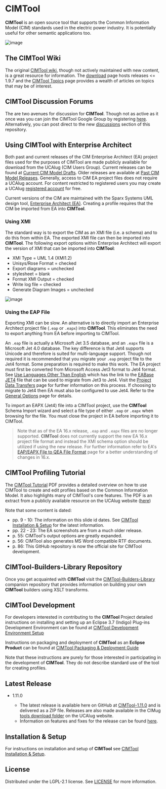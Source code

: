 # CIMTool

**CIMTool** is an open source tool that supports the Common Information Model (CIM) standards used in the electric power industry.  It is potentially useful for other semantic applications too.

![image](https://user-images.githubusercontent.com/63370413/186975970-e0afe4f1-1b09-4d61-b060-577b255db027.png)

## The CIMTool Wiki

  The original [CIMTool wiki](https://wiki.cimtool.org/), though not actively maintained with new content, is a great resource for information. The [download](https://wiki.cimtool.org/Download.html) page hosts releases <= 1.9.7 and the [CIMTool Topics](https://wiki.cimtool.org/CIMTool_Topics.html) page provides a wealth of articles on topics that may be of interest.

## CIMTool Discussion Forums

  The are two avenues for discussion for **CIMTool**.  Though not as active as it once was you can join the CIMTool Google Group by registering [here](https://groups.google.com/g/cimtool). Alternatively, you can post direct to the new [discussions](https://github.com/CIMug-org/CIMTool/discussions) section of this repository.
  
## Using CIMTool with Enterprise Architect

Both past and current releases of the CIM Enterprise Architect (EA) project files used for the purposes of CIMTool are made publicly available for download from the UCAIug (CIM Users Group).  Current releases can be found at [Current CIM Model Drafts](https://cimug.ucaiug.org/CIM%20Model%20Releases/Forms/AllItems.aspx).  Older releases are available at [Past CIM Model Releases](https://cimug.ucaiug.org/CIM%20Releases/Forms/AllItems.aspx).  Generally, access to CIM EA project files does not require a UCAIug account. For content restricted to registered users you may create a UCAIug [registered account](https://cimug.ucaiug.org/pages/Join.aspx) for free.

Current versions of the CIM are maintained with the Sparx Systems UML design tool, [Enterprise Architect (EA)](https://sparxsystems.com/). Creating a profile requires that the CIM be imported from EA into **CIMTool**. 

### Using XMI

The standard way is to export the CIM as an XMI file (i.e. a schema) and to do this from within EA. The exported XMI file can then be imported into **CIMTool**. The following export options within Enterprise Architect will export the version of XMI that can be imported into **CIMTool**:

* XMI Type = UML 1.4 (XMI1.2)
* Unisys/Rose Format = checked
* Export diagrams = unchecked 
* stylesheet = blank
* Format XMI Output = checked
* Write log file = checked
* Generate Diagram Images = unchecked 

![image](https://user-images.githubusercontent.com/63370413/200277774-aa0c18cb-2250-4798-802d-ce506231fdd8.png)

### Using the EAP File

Exporting XMI can be slow. An alternative is to directly import an Enterprise Architect project file (```.eap``` or ```.eapx```) into **CIMTool**. This eliminates the need to export anything from EA before importing to CIMTool. 

An ```.eap``` file is actually a Microsoft Jet 3.5 database, and an ```.eapx``` file is a Microsoft Jet 4.0 database. The key difference is that Jet4 supports Unicode and  therefore is suited for multi-language support. Though not required it is recommended that you migrate your ```.eap``` project file to the Jet4 format.  Some preparation is required to make this work. The EA project must first be converted from Microsoft Access Jet3 format to Jet4 format. See [Use Languages Other Than English](https://sparxsystems.com/enterprise_architect_user_guide/15.0/team_support/check_in_languages_other_than_.html) which has the link to the [EABase JET4](https://sparxsystems.com/bin/EABase_JET4.zip) file that can be used to migrate from Jet3 to Jet4.  Visit the [Project Data Transfers](https://sparxsystems.com/enterprise_architect_user_guide/15.0/model_publishing/performadatatransfer.html) page for further information on this process. If choosing to migrate to Jet4 then EA must also be configured to use Jet4.  Refer to the [General Options](https://sparxsystems.com/enterprise_architect_user_guide/15.0/user_interface/generalsettings.html) page for details. 

To import an EAPX (Jet4) file into a CIMTool project, use the **CIMTool** Schema Import wizard and select a file type of either ```.eap``` or ```.eapx``` when browsing for the file. You must close the project in EA before importing it to CIMTool.

> Note that as of the EA 16.x release, ```.eap``` and ```.eapx``` files are no longer supported. **CIMTool** does not currently support the new EA 16.x project file format and instead the XMI schema option should be utilized if using the new release. For further information refer to EA's [EAP/EAPX File to QEA File Format](https://sparxsystems.com/enterprise_architect_user_guide/16.0/model_exchange/transfereap.html) page for a better understanding of changes in 16.x. 

## CIMTool Profiling Tutorial

The [CIMTool Tutorial](CIMTool_Tutorial.pdf) PDF provides a detailed overview on how to use CIMTool to create and edit profiles based on the Common Information Model. It also highlights many of CIMTool's core features. The PDF is an extract from a publicly available resource on the UCAIug website ([here](https://cimug.ucaiug.org/CIMGroups/CIMInterop/IEEE%20Tutorial/CIM%20Tutorial%20Master%20Slide%20Deck-2013.pdf?Mobile=1&Source=%2FCIMGroups%2FCIMInterop%2F%5Flayouts%2F15%2Fmobile%2Fviewa%2Easpx%3FList%3D19ff6048%2De79f%2D46d7%2D8825%2Ddd1416ad3397%26View%3D022235bd%2D8a45%2D4bc7%2D98fc%2D9145d38d1795%26wdFCCState%3D1)) 

Note that some content is dated:
* pp. 9 - 10: The information on this slide id dates.  See [CIMTool Installation & Setup](https://github.com/CIMug-org/CIMTool/blob/gh-pages/cimtool-installation-and-setup.md) for the latest information.
* pp. 22 - 23: The EA screenshots are from a much older release.
* p. 55: CIMTool's output options are greatly expanded.
* p. 56: CIMTool also generates MS Word compatible RTF documents.
* p. 86: This GitHub repository is now the official site for CIMTool development.

## CIMTool-Builders-Library Repository

  Once you get acquainted with **CIMTool** visit the [CIMTool-Builders-Library](https://github.com/CIMug-org/CIMTool-Builders-Library) companion repository that provides information on building your own **CIMTool** builders using XSLT transforms.

## CIMTool Development

  For developers interested in contributing to the **CIMTool** Project detailed instructions on installing and setting up an Eclipse 3.7 (Indigo) Plug-ins Development Environment can be found at [CIMTool Development Environment Setup](https://github.com/CIMug-org/CIMTool/blob/gh-pages/dev-env-setup.md)

  Instructions on packaging and deployment of **CIMTool** as an **Eclipse Product** can be  found at [CIMTool Packaging & Deployment Guide](https://github.com/CIMug-org/CIMTool/blob/gh-pages/cimtool-deploy-instructions.md)

  Note that these instructions are purely for those interested in participating in the development of **CIMTool**. They do not describe standard use of the tool for creating profiles.

## Latest Release

  -   1.11.0

      - The latest release is available here on GitHub at [CIMTool-1.11.0](https://github.com/CIMug-org/CIMTool/releases/tag/1.11.0) and is delivered as a ZIP file. Releases are also made available in the CIMug [tools download folder](https://cimug.ucaiug.org/Standards%20Artifacts/Forms/AllItems.aspx?RootFolder=%2FStandards%20Artifacts%2FUCA%20TF%20Tools&FolderCTID=0x0120001062F2F1DF27704DBB748ABBDC3B3AA2&View=%7BFEBD8EE1%2D6B40%2D42F6%2DB228%2DCCF131291FBE%7D) on the UCAIug website.
      - Information on features and fixes for the release can be found [here](https://cimug-org.github.io/CIMTool/).

## Installation & Setup

For instructions on installation and setup of **CIMTool** see [CIMTool Installation & Setup](https://github.com/CIMug-org/CIMTool/blob/gh-pages/cimtool-installation-and-setup.md).

## License

  Distributed under the LGPL-2.1 license. See [LICENSE](LICENSE) for more information.
